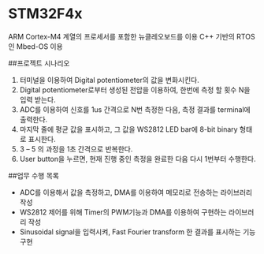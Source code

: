 # STM32F4x

ARM Cortex-M4 계열의 프로세서를 포함한 뉴클레오보드를 이용
C++ 기반의 RTOS인 Mbed-OS 이용

##프로젝트 시나리오
1.	터미널을 이용하여 Digital potentiometer의 값을 변화시킨다.
2.	Digital potentiometer로부터 생성된 전압을 이용하여, 한번에 측정 할 횟수 N을 입력 받는다.
3.	ADC를 이용하여 신호를 1us 간격으로 N번 측정한 다음, 측정 결과를 terminal에 출력한다.
4.	마지막 줄에 평균 값을 표시하고, 그 값을 WS2812 LED bar에 8-bit binary 형태로 표시한다.
5.	3 – 5 의 과정을 1초 간격으로 반복한다.
6.	User button을 누르면, 현재 진행 중인 측정을 완료한 다음 다시 1번부터 수행한다.

##업무 수행 목록
- ADC를 이용해서 값을 측정하고, DMA를 이용하여 메모리로 전송하는 라이브러리 작성
- WS2812 제어를 위해 Timer의 PWM기능과 DMA를 이용하여 구현하는 라이브러리 작성
- Sinusoidal signal을 입력시켜, Fast Fourier transform 한 결과를 표시하는 기능 구현
